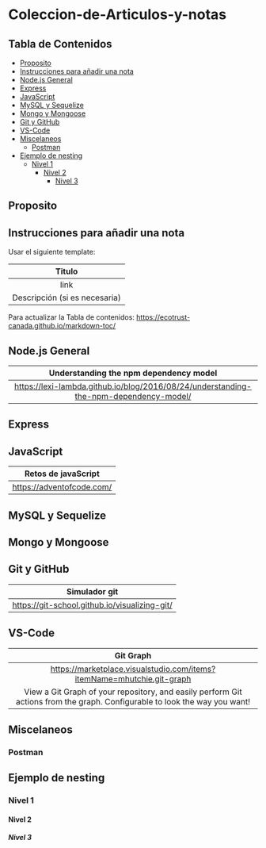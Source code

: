

# Coleccion-de-Articulos-y-notas


## Tabla de Contenidos
- [Proposito](#proposito)
- [Instrucciones para añadir una nota](#instrucciones-para-a-adir-una-nota)
- [Node.js General](#nodejs-general)
- [Express](#express)
- [JavaScript](#javascript)
- [MySQL y Sequelize](#mysql-y-sequelize)
- [Mongo y Mongoose](#mongo-y-mongoose)
- [Git y GitHub](#git-y-github)
- [VS-Code](#vs-code)
- [Miscelaneos](#miscelaneos)
  * [Postman](#postman)
- [Ejemplo de nesting](#ejemplo-de-nesting)
  * [Nivel 1](#nivel-1)
    + [Nivel 2](#nivel-2)
      - [Nivel 3](#nivel-3)





## Proposito

## Instrucciones para añadir una nota
Usar el siguiente template:


| **Titulo**  |
|:-:|
| link |
| Descripción (si es necesaria)  |




Para actualizar la Tabla de contenidos: https://ecotrust-canada.github.io/markdown-toc/



## Node.js General
| **Understanding the npm dependency model**  |
|:-:|
|https://lexi-lambda.github.io/blog/2016/08/24/understanding-the-npm-dependency-model/ |

## Express

## JavaScript
| **Retos de javaScript**  |
|:-:|
| https://adventofcode.com/  |


## MySQL y Sequelize

## Mongo y Mongoose

## Git y GitHub
| **Simulador git**  |
|:-:|
|https://git-school.github.io/visualizing-git/  |


## VS-Code
| **Git Graph**  |
|:-:|
| https://marketplace.visualstudio.com/items?itemName=mhutchie.git-graph |
| View a Git Graph of your repository, and easily perform Git actions from the graph. Configurable to look the way you want!  |

## Miscelaneos
### Postman

## Ejemplo de nesting
### Nivel 1
#### Nivel 2
##### Nivel 3
